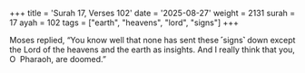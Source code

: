 +++
title = 'Surah 17, Verses 102'
date = '2025-08-27'
weight = 2131
surah = 17
ayah = 102
tags = ["earth", "heavens", "lord", "signs"]
+++

Moses replied, “You know well that none has sent these ˹signs˺ down except the Lord of the heavens and the earth as insights. And I really think that you, O  Pharaoh, are doomed.”